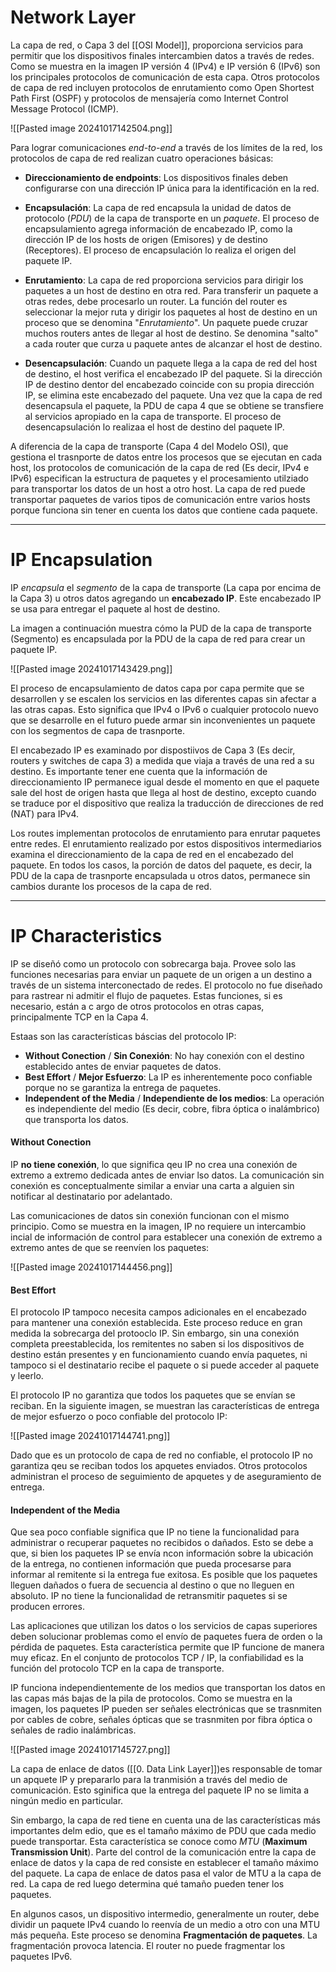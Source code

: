 # Network Layer

La capa de red, o Capa 3 del [[OSI Model]], proporciona servicios para permitir que los dispositivos finales intercambien datos a través de redes. Como se muestra en la imagen IP versión 4 (IPv4) e IP versión 6 (IPv6) son los principales protocolos de comunicación de esta capa. Otros protocolos de capa de red incluyen protocolos de enrutamiento como Open Shortest Path First (OSPF) y protocolos de mensajería como Internet Control Message Protocol (ICMP).

![[Pasted image 20241017142504.png]]

Para lograr comunicaciones *end-to-end* a través de los límites de la red, los protocolos de capa de red realizan cuatro operaciones básicas:

- **Direccionamiento de endpoints**: Los dispositivos finales deben configurarse con una dirección IP única para la identificación en la red.

- **Encapsulación**: La capa de red encapsula la unidad de datos de protocolo (*PDU*) de la capa de transporte en un *paquete*. El proceso de encapsulamiento agrega información de encabezado IP, como la dirección IP de los hosts de origen (Emisores) y de destino (Receptores). El proceso de encapsulación lo realiza el origen del paquete IP.

- **Enrutamiento**: La capa de red proporciona servicios para dirigir los paquetes a un host de destino en otra red. Para transferir un paquete a otras redes, debe procesarlo un router. La función del router es seleccionar la mejor ruta y dirigir los paquetes al host de destino en un proceso que se denomina "*Enrutamiento*". Un paquete puede cruzar muchos routers antes de llegar al host de destino. Se denomina "salto" a cada router que curza u paquete antes de alcanzar el host de destino.

- **Desencapsulación**: Cuando un paquete llega a la capa de red del host de destino, el host  verifica el encabezado IP del paquete. Si la dirección IP de destino dentor del encabezado coincide con su propia dirección IP, se elimina este encabezado del paquete. Una vez que la capa de red desencapsula el paquete, la PDU de capa 4 que se obtiene se transfiere al servicios apropiado en la capa de transporte. El proceso de desencapsulación lo realizaa el host de destino del paquete IP.

A diferencia de la capa de transporte (Capa 4 del Modelo OSI), que gestiona el trasnporte de datos entre los procesos que se ejecutan en cada host, los protocolos de comunicación de la capa de  red (Es decir, IPv4 e IPv6) especifican la estructura de paquetes y el procesamiento utilziado para transportar los datos de un host a otro host. La capa de red puede transportar paquetes de varios tipos de comunicación entre varios hosts porque funciona sin tener en cuenta los datos que contiene cada paquete.

----
# IP Encapsulation

IP *encapsula* el *segmento* de la capa de transporte (La capa por encima de la Capa 3) u otros datos agregando un **encabezado IP**. Este encabezado IP se usa para entregar el paquete al host de destino.

La imagen a continuación muestra cómo la PUD de la capa de transporte (Segmento) es encapsulada por la PDU de la capa de red para crear un paquete IP.

![[Pasted image 20241017143429.png]]

El proceso de encapsulamiento de datos capa por capa permite que se desarrollen y se escalen los servicios en las diferentes capas sin afectar a las otras capas. Esto significa que IPv4 o IPv6 o cualquier protocolo nuevo que se desarrolle en el futuro puede armar sin inconvenientes un paquete con los segmentos de capa de trasnporte.

El encabezado IP es examinado por dispostiivos de Capa 3 (Es decir, routers y switches de capa 3) a medida que viaja a través de una red a su destino. Es importante tener ene cuenta que la información de direccionamiento IP permanece igual desde el momento en que el paquete sale del host de origen hasta que llega al host de destino, excepto cuando se traduce por el dispositivo que realiza la traducción de direcciones de red (NAT) para IPv4.

Los routes implementan protocolos de enrutamiento para enrutar paquetes entre redes. El enrutamiento realizado por estos dispositivos intermediarios examina el direccionamiento de la capa de red en el encabezado del paquete. En todos los casos, la porción de datos del paquete, es decir, la PDU de la capa de trasnporte encapsulada u otros datos, permanece sin cambios durante los procesos de la capa de red.

----
# IP Characteristics

IP se diseñó como un protocolo con sobrecarga baja. Provee solo las funciones necesarias para enviar un paquete de un origen a un destino a través de un sistema interconectado de redes. El protocolo no fue diseñado para rastrear ni admitir el flujo de paquetes. Estas funciones, si es necesario, están a c argo de otros protocolos en otras capas, principalmente TCP en la Capa 4.

Estaas son las características báscias del protocolo IP:

- **Without Conection** / **Sin Conexión**: No hay conexión con el destino establecido antes de enviar paquetes de datos.
- **Best Effort** / **Mejor Esfuerzo**: La IP es inherentemente poco confiable porque no se garantiza la entrega de paquetes.
- **Independent of the Media** / **Independiente de los medios**: La operación es independiente del medio (Es decir, cobre, fibra óptica o inalámbrico) que transporta los datos.
#### Without Conection

IP **no tiene conexión**, lo que significa qeu IP no crea una conexión de extremo a extremo dedicada antes de enviar lso datos. La comunicación sin conexión es conceptualmente similar a enviar una carta a alguien sin notificar al destinatario por adelantado. 

Las comunicaciones de datos sin conexión funcionan con el mismo principio. Como se muestra en la imagen, IP no requiere un intercambio incial de información de control para establecer una conexión de extremo a extremo antes de que se reenvíen los paquetes: 

![[Pasted image 20241017144456.png]]
#### Best Effort

El protocolo IP tampoco necesita campos adicionales en el encabezado para mantener una conexión establecida. Este proceso reduce en gran medida la sobrecarga del protooclo IP. Sin embargo, sin una conexión completa preestablecida, los remitentes no saben si los dispositivos de destino están presentes y en funcionamiento cuando envía paquetes, ni tampoco si el destinatario recibe el paquete o si puede acceder al paquete y leerlo. 

El protocolo IP no garantiza que todos los paquetes que se envían se reciban. En la siguiente imagen, se muestran las características de entrega de mejor esfuerzo o poco confiable del protocolo IP: 

![[Pasted image 20241017144741.png]]

Dado que es un protocolo de capa de red no confiable, el protocolo IP no garantiza qeu se reciban todos los apquetes enviados. Otros protocolos administran el proceso de seguimiento de apquetes y de aseguramiento de entrega.
#### Independent of the Media

Que sea poco confiable significa que IP no tiene la funcionalidad para administrar o recuperar paquetes no recibidos o dañados. Esto se debe a que, si bien los paquetes IP se envía ncon información sobre la ubicación de la entrega, no contienen información que pueda procesarse para informar al remitente si la entrega fue exitosa. Es posible que los paquetes lleguen dañados o fuera de secuencia al destino o que no lleguen en absoluto. IP no tiene la funcionalidad de retransmitir paquetes si se producen errores.

Las aplicaciones que utilizan los datos o los servicios de capas superiores deben solucionar problemas como el envío de paquetes fuera de orden o la pérdida de paquetes. Esta característica permite que IP funcione de manera muy eficaz. En el conjunto de protocolos TCP / IP, la confiabilidad es la función del protocolo TCP en la capa de transporte.

IP funciona independientemente de los medios que transportan los datos en las capas más bajas de la pila de protocolos. Como se muestra en la imagen, los paquetes IP pueden ser señales electrónicas que se trasnmiten por cables de cobre, señales ópticas que se trasnmiten por fibra óptica o señales de radio inalámbricas.

![[Pasted image 20241017145727.png]]

La capa de enlace de datos ([[0. Data Link Layer]])es responsable de tomar un apquete IP y prepararlo para la tranmisión a través del medio de comunicación. Esto sginifica que la entrega del paquete IP no se limita a ningún medio en particular. 

Sin embargo, la capa de red tiene en cuenta una de las características más importantes delm edio, que es el tamaño máximo de PDU que cada medio puede transportar. Esta característica se conoce como *MTU* (**Maximum Transmission Unit**). Parte del control de la comunicación entre la capa de enlace de datos y la capa de red consiste en establecer el tamaño máximo del paquete. La capa de enlace de datos pasa el valor de MTU a la capa de red. La capa de red luego determina qué tamaño pueden tener los paquetes.

En algunos casos, un dispositivo intermedio, generalmente un router, debe dividir un paquete IPv4 cuando lo reenvía de un medio a otro con una MTU más pequeña. Este proceso se denomina **Fragmentación de paquetes**. La fragmentación provoca latencia. El router no puede fragmentar los paquetes IPv6.

